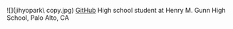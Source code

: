 ![](jihyopark\ copy.jpg)
[GitHub](https://github.com/jihyopark)
High school student at Henry M. Gunn High School, Palo Alto, CA
